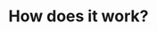 ---
title: "How does it work?"
layout: "how-it-works"
draft: false

how_it_works_video:
  enable: true
  subtitle: "Our Program"
  title: "Learn Self-determined Learning"
  description: "Find your best skills and learn with others online and worldwide, supervised by certified learning coaches."
  video_url: "https://www.youtube.com/embed/f-o_CX2CoSc"
  video_thumbnail: "how-it-works/individual.jpg"


# how_it_works
how_it_works:   
  enable: true
  block:
  - subtitle: "Self-determined Learning"
    title: "Get the knowledge that really gets you ahead"
    description: "Are you tired of standard lesson plans? We can understand that. There are so many interesting questions in the world, we don't need an assembly line program. We plan your goals with you and help you achieve them - per semester and per week. Learning happens automatically with the things that are important to you."
    image: "how-it-works/reading.jpg"

  - subtitle: "Online Program"
    title: "Say hello to your learning community"
    description: "Find the topics that really interest you. Maybe one of our mini-challenges fits? Or you want to start a learning circle yourself? Each group is accompanied by a trained learning coach."
    image: "how-it-works/online.jpg"

  - subtitle: "Target Group"
    title: "Inclusion inclusive"
    description: "Have you ever met two people who were 100% the same? Probably not. Then why should learning be 100% the same? Everyone has their own needs, goals and desires. With us, you can be who you are. And if you need special help, we are happy to support you. This automatically makes us inclusive."
    image: "how-it-works/sensible.jpg"

  - subtitle: "Learning Format"
    title: "Find your own diversity"
    description: "Online learning doesn't just mean video conferencing. Our challenges are as diverse as our learners. The learning groups meet regularly online and then work very differently - alone, in groups, with materials or outside."
    image: "how-it-works/vielfalt.jpg"


---